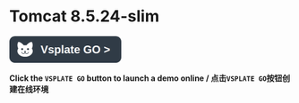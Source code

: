 # Tomcat 8.5.24-slim

<a href="https://www.vsplate.com/?docker-compose=https://github.com/vsplate/dcenvs/tomcat/8.5.24-slim"><img alt="VSPLATE GO" src="https://raw.githubusercontent.com/vsplate/images/master/vsgo_btn.png" width="200px"></a>

**Click the `VSPLATE GO` button to launch a demo online / 点击`VSPLATE GO`按钮创建在线环境**